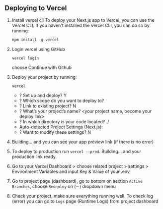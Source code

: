 ## Deploying to Vercel

1. Install vercel cli
   To deploy your Next.js app to Vercel, you can use the Vercel CLI.
   If you haven't installed the Vercel CLI, you can do so by running:

    ```js
    npm install -g vercel
    ```

2. Login vercel using GitHub

    ```
    vercel login
    ```

    choose Continue with Github

3. Deploy your project by running:

    ```
    vercel
    ```

    - ? Set up and deploy? Y
    - ? Which scope do you want to deploy to? <your account>
    - ? Link to existing project? N
    - ? What’s your project’s name? <your project name, become your deploy link>
    - ? In which directory is your code located? ./
    - Auto-detected Project Settings (Next.js):
    - ? Want to modify these settings? N

4. Building... and you can see your app preview link (if there is no error)

5. To deploy to production run `vercel --prod`. Building... and your production link ready.

6. Go to your Vercel Dashboard > choose related project > settings > Environment Variables and input Key & Value of your .env

7. Go to project page (dashboard), go to bottom on section `Active Branches`, choose `Redeploy` on (···) dropdown menu

8. Check your project, make sure everything running well. To check log (error) you can go to `Logs` page (Runtime Logs) from project dashboard
